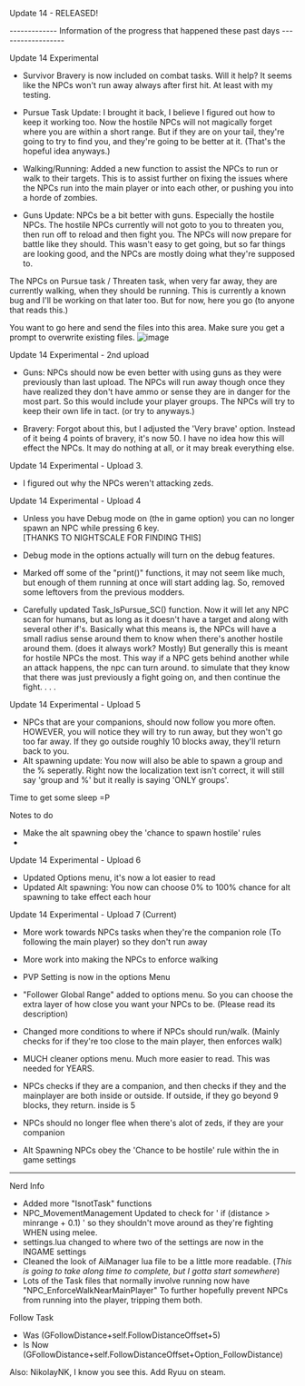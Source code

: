 Update 14 - RELEASED!

------------- Information of the progress that happened these past days ------------------

Update 14 Experimental 

- Survivor Bravery is now included on combat tasks. Will it help? It seems like the NPCs won't run away always after first hit. At least with my testing.

- Pursue Task Update: I brought it back, I believe I figured out how to keep it working too. Now the hostile NPCs will not magically forget where you are 
within a short range. But if they are on your tail, they're going to try to find you, and they're going to be better at it. (That's the hopeful idea anyways.)

- Walking/Running: Added a new function to assist the NPCs to run or walk to their targets. This is to assist further on fixing the issues where
the NPCs run into the main player or into each other, or pushing you into a horde of zombies. 

- Guns Update: NPCs be a bit better with guns. Especially the hostile NPCs. The hostile NPCs currently will not goto to you to threaten you, then run off
to reload and then fight you. The NPCs will now prepare for battle like they should. This wasn't easy to get going, but so far things are looking good, 
and the NPCs are mostly doing what they're supposed to.

The NPCs on Pursue task / Threaten task, when very far away, they are currently walking, when they should be running. This is currently a known bug
and I'll be working on that later too. But for now, here you go (to anyone that reads this.)


You want to go here and send the files into this area. Make sure you get a prompt to overwrite existing files. 
![image](https://user-images.githubusercontent.com/73253293/175006784-0671d6e8-8fc1-4edf-be0c-405f3f01d92a.png)


Update 14 Experimental - 2nd upload

- Guns: NPCs should now be even better with using guns as they were previously than last upload. 
The NPCs will run away though once they have realized they don't have ammo or sense they are in danger for the most part. 
So this would include your player groups. The NPCs will try to keep their own life in tact. (or try to anyways.)

- Bravery: Forgot about this, but I adjusted the 'Very brave' option. Instead of it being 4 points of bravery, it's now 50. 
I have no idea how this will effect the NPCs. It may do nothing at all, or it may break everything else. 


Update 14 Experimental - Upload 3. 
- I figured out why the NPCs weren't attacking zeds. 



Update 14 Experimental - Upload 4
- Unless you have Debug mode on (the in game option) you can no longer spawn an NPC while pressing 6 key.                                                       
[THANKS TO NIGHTSCALE FOR FINDING THIS]

- Debug mode in the options actually will turn on the debug features.
- Marked off some of the "print()" functions, it may not seem like much, but enough of them running at once will start adding lag. So, removed some leftovers from the previous modders.

- Carefully updated Task_IsPursue_SC() function. Now it will let any NPC scan for humans, but as long as it doesn't have a target and along with several other if's.
Basically what this means is, the NPCs will have a small radius sense around them to know when there's another hostile around them. (does it always work? Mostly)
But generally this is meant for hostile NPCs the most. This way if a NPC gets behind another while an attack happens, the npc can turn around. to simulate that they know that there was just previously a fight going on, and then continue the fight.
.
.
.

Update 14 Experimental - Upload 5
- NPCs that are your companions, should now follow you more often. HOWEVER, you will notice they will try to run away, but they won't go too far away. If they go outside roughly 10 blocks away, they'll return back to you. 
- Alt spawning update: You now will also be able to spawn a group and the % seperatly. Right now the localization text isn't correct, it will still say 'group and %' but it really is saying 'ONLY groups'. 

Time to get some sleep =P

Notes to do
- Make the alt spawning obey the 'chance to spawn hostile' rules
- 

Update 14 Experimental - Upload 6
- Updated Options menu, it's now a lot easier to read
- Updated Alt spawning: You now can choose 0% to 100% chance for alt spawning to take effect each hour


Update 14 Experimental - Upload 7 (Current)
- More work towards NPCs tasks when they're the companion role (To following the main player) so they don't run away

- More work into making the NPCs to enforce walking 

- PVP Setting is now in the options Menu

- "Follower Global Range" added to options menu. So you can choose the extra layer of how close you want your NPCs to be. (Please read its description)

- Changed more conditions to where if NPCs should run/walk. (Mainly checks for if they're too close to the main player, then enforces walk)

- MUCH cleaner options menu. Much more easier to read. This was needed for YEARS.

- NPCs checks if they are a companion, and then checks if they and the mainplayer are both inside or outside. If outside, if they go beyond 9 blocks, they return. inside is 5 

- NPCs should no longer flee when there's alot of zeds, if they are your companion

- Alt Spawning NPCs obey the 'Chance to be hostile' rule within the in game settings
______

Nerd Info
- Added more "IsnotTask" functions 
- NPC_MovementManagement Updated to check for '	if (distance > minrange + 0.1) ' so they shouldn't move around as they're fighting WHEN using melee.
- settings.lua changed to where two of the settings are now in the INGAME settings 
- Cleaned the look of AiManager lua file to be a little more readable. (*This is going to take along time to complete, but I gotta start somewhere*)
- Lots of the Task files that normally involve running now have "NPC_EnforceWalkNearMainPlayer" To further hopefully prevent NPCs from running into the player, tripping them both.

Follow Task
* Was (GFollowDistance+self.FollowDistanceOffset+5)
* Is Now (GFollowDistance+self.FollowDistanceOffset+Option_FollowDistance)


Also: NikolayNK, I know you see this. Add Ryuu on steam.
